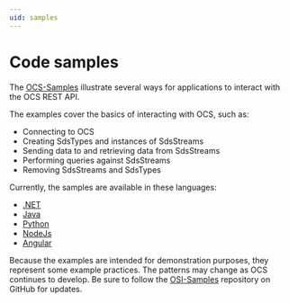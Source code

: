 ```yaml
---
uid: samples
---
```


Code samples
=======

The [OCS-Samples](https://github.com/osisoft/OSI-Samples-ADH) illustrate several ways for applications to interact with the OCS REST API.

The examples cover the basics of interacting with OCS, such as:

* Connecting to OCS
* Creating SdsTypes and instances of SdsStreams 
* Sending data to and retrieving data from SdsStreams 
* Performing queries against SdsStreams 
* Removing SdsStreams and SdsTypes

Currently, the samples are available in these languages:

* [.NET](https://github.com/osisoft/sample-adh-waveform_libraries-dotnet) 
* [Java](https://github.com/osisoft/sample-adh-waveform-java)
* [Python](https://github.com/osisoft/sample-adh-waveform-python)
* [NodeJs](https://github.com/osisoft/sample-adh-waveform-nodejs)
* [Angular](https://github.com/osisoft/sample-adh-waveform-angular)

Because the examples are intended for demonstration purposes, they represent some example practices. The patterns may change as OCS continues to develop. Be sure to follow the [OSI-Samples](https://github.com/osisoft/OSI-Samples-ADH) repository on GitHub for updates.
